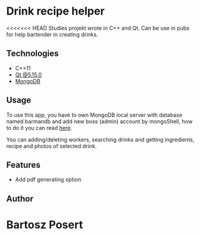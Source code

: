 # Drink recipe helper

<<<<<<< HEAD
Studies projekt wrote in C++ and Qt. Can be use in pubs for help bartender in creating drinks.

## Technologies

-   C++11
-   [Qt @5.15.0](https://www.qt.io/)
-   [MongoDB](https://www.mongodb.com/)

## Usage

To use this app, you have to own MongoDB local server with database named barmandb and add new boss (admin) account by mongoShell, how to do it you can read [here](https://docs.mongodb.com/manual/).

You can adding/deleting workers, searching drinks and getting ingredients, recipe and photos of selected drink.

## Features

-   Add pdf generating option

## Author

# Bartosz Posert
